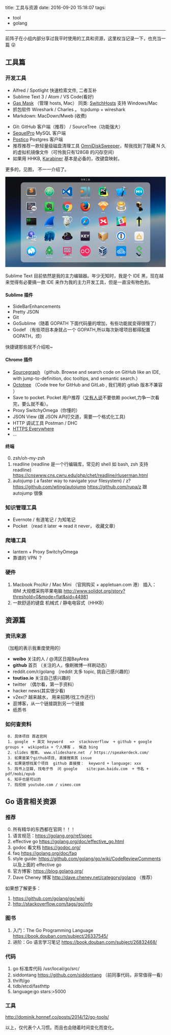title: 工具与资源
date: 2016-09-20 15:18:07
tags:
- tool
- golang

---

前阵子在小组内部分享过我平时使用的工具和资源，这里权当记录一下，也充当一篇 😜

## 工具篇

### 开发工具

- Alfred / Spotlight 快速检索文件, 二者互补
- Sublime Text 3 / Atom / VS Code(看好)
- [Gas Mask](http://clockwise.ee/) （管理 hosts, Mac）
  同类: [SwitchHosts](https://oldj.github.io/SwitchHosts) 支持 Windows/Mac
- 抓包软件 Wireshark / Charles 。  tcpdump + wireshark
- Markdown:  MacDown/Mweb (收费)
* Git:  GitHub 客户端（推荐） / SourceTree（功能强大）
* [SequelPro](https://www.sequelpro.com/)  MySQL 客户端
* [Postico](https://eggerapps.at/postico/) Postgres 客户端
* 推荐推荐一款轻量级磁盘清理工具 [OmniDiskSweeper](https://www.omnigroup.com/more)，帮我找到了隐藏 N 久的虚拟机镜像文件（可怜我只有128GB 的闪存空间）
* 如果用 HHKB, [Karabiner](https://pqrs.org/osx/karabiner/) 基本是必备的，改键盘映射。

更多的，见图， 不一一介绍了。

![tools](/images/tools.png)

Sublime Text 目前依然是我的主力编辑器。年少无知时，我是个 IDE 黑，现在越来觉得有必要搞一款 IDE 来作为我的主力开发工具，但是一直没有物色到。

#### Sublime 插件

- SideBarEnhancements
- Pretty JSON
- Git
- GoSublime（随着 GOPATH 下面代码量的增加，有些功能就变得很慢了）
- Godef （有些项目本身就占一个 GOPATH,所以每次新增项目都得配置 GOPATH，烦）

快捷键那些就不介绍啦~

#### Chrome 插件

- [Sourcegraph](https://chrome.google.com/webstore/detail/sourcegraph-for-github/dgjhfomjieaadpoljlnidmbgkdffpack) （github. Browse and search code on GitHub like an IDE, with jump-to-definition, doc tooltips, and semantic search.）
- [Octotree](https://chrome.google.com/webstore/detail/octotree/bkhaagjahfmjljalopjnoealnfndnagc) （Code tree for GitHub and GitLab ,  我们用的 gitlab 版本不兼容 ）
- Save to pocket. Pocket 用户推荐（[又有人说](https://zhuanlan.zhihu.com/p/22545574?hmsr=toutiao.io&utm_medium=toutiao.io&utm_source=toutiao.io)不要依赖 pocket,力争一次看完，要么就不看）。
- Proxy SwitchyOmega（你懂的）
- JSON View (跟 JSON API打交道，需要一个格式化工具)
- HTTP 调试工具  Postman / DHC
- [HTTPS Everywhere](https://www.eff.org/https-everywhere)
- ...

#### 终端
0. zsh/oh-my-zsh
1. readline (readline 是一个行编辑库，常见的 shell 如 bash, zsh 支持 readline)
https://cnswww.cns.cwru.edu/php/chet/readline/rluserman.html
2. autojump ( a faster way to navigate your filesystem)     / z?
https://github.com/wting/autojump
https://github.com/rupa/z   跟 autojump 很像


### 知识管理工具

- Evernote / 有道笔记 / 为知笔记
- Pocket （read it later => read it never， 收藏文章）

### 爬墙工具
- lantern + Proxy SwitchyOmega
- 靠谱的 VPN ？

### 硬件
1. Macbook Pro/Air  / Mac Mini （官网购买 + appletuan.com 港）
插入： IBM  大规模采购苹果电脑 http://www.solidot.org/story?threshold=0&mode=flat&sid=44981
2. 一款舒适的键盘 机械式 / 静电电容式（HHKB）

## 资源篇

### 资讯来源
（加粗的表示我重度使用的）
- **weibo** 关注的人 / @湾区日报BayArea
- **github** 首页 （关注的人，像刷微博一样刷动态）
- reddit.com/r/golang （reddit 太多 topic, 挑自己感兴趣的）
- **toutiao.io**  关注自己感兴趣的
- twitter （偶尔看，第一手资料）
- hacker news(其实很少看)
- v2ex(? 越来越水， 用来招聘/找工作还行)
- 逛博客，从一个链接跳到另一个链接
- 纸质书

### 如何查资料
     
     0. 具体项目 首选官网
     1. google  + 英文 keyword   =>  stackoverflow  + github + google groups +  wikipedia + 个人博客 。 候选 bing
     2. slides 搜索。 www.slideshare.net  / https://speakerdeck.com/
     3. 如果是某个github项目, 直接搜索其 issue
     4. 如果是想找某个项目  github 直接搜：  keyword + language: xxx
     5. 找书上豆瓣, 找电子书  问 google    site:pan.baidu.com  + 书名 + pdf/mobi/epub
     6. 知乎也是可以的
     7. 找视频 youtube.com / vimeo.com

## Go 语言相关资源

### 推荐
0. 所有精华的东西都在官网！！！
1. 语言规范：https://golang.org/ref/spec
2. effective go  https://golang.org/doc/effective_go.html
3. godoc 看文档 https://godoc.org/
4. faq  https://golang.org/doc/faq
5. style guide: https://github.com/golang/go/wiki/CodeReviewComments  以及上面的 effective go
6. 官方博客: https://blog.golang.org/
7. Dave Cheney 博客 http://dave.cheney.net/category/golang （推荐）

如果想了解更多：
1. https://github.com/golang/go/wiki
2. http://stackoverflow.com/tags/go/info

### 图书
1.  入门：The Go Programming Language https://book.douban.com/subject/26337545/
2.  进阶：Go 语言学习笔记 https://book.douban.com/subject/26832468/

### 代码
1. go 标准库代码 /usr/local/go/src/
2. siddontang https://github.com/siddontang （前同事代码，非常值得一看）
3. thrift/go
4. tidb/etcd/fasthttp
5. language:go stars:>5000

### 工具
http://dominik.honnef.co/posts/2014/12/go-tools/


以上，仅代表个人习惯。而且也会随着时间变化而变化。


